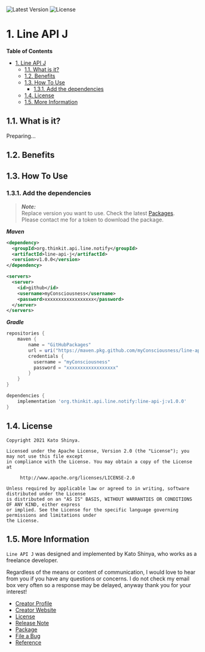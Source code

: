 ![Latest Version](https://img.shields.io/badge/Latest_Version-v1.0.0-27ae60.svg?style=for-the-badge)
![License](https://img.shields.io/badge/License-Apache_2.0-e74c3c.svg?style=for-the-badge)</br>

# 1. Line API J

**Table of Contents**

- [1. Line API J](#1-line-api-j)
  - [1.1. What is it?](#11-what-is-it)
  - [1.2. Benefits](#12-benefits)
  - [1.3. How To Use](#13-how-to-use)
    - [1.3.1. Add the dependencies](#131-add-the-dependencies)
  - [1.4. License](#14-license)
  - [1.5. More Information](#15-more-information)

## 1.1. What is it?

Preparing...

## 1.2. Benefits

## 1.3. How To Use

### 1.3.1. Add the dependencies

> **_Note:_**</br>
> Replace version you want to use. Check the latest [Packages](https://github.com/myConsciousness/line-api-j/packages).</br>
> Please contact me for a token to download the package.

**_Maven_**

```xml
<dependency>
  <groupId>org.thinkit.api.line.notify</groupId>
  <artifactId>line-api-j</artifactId>
  <version>v1.0.0</version>
</dependency>

<servers>
  <server>
    <id>github</id>
    <username>myConsciousness</username>
    <password>xxxxxxxxxxxxxxxxxx</password>
  </server>
</servers>
```

**_Gradle_**

```gradle
repositories {
    maven {
        name = "GitHubPackages"
        url = uri("https://maven.pkg.github.com/myConsciousness/line-api-j")
        credentials {
          username = "myConsciousness"
          password = "xxxxxxxxxxxxxxxxxx"
        }
    }
}

dependencies {
    implementation 'org.thinkit.api.line.notify:line-api-j:v1.0.0'
}
```

## 1.4. License

```license
Copyright 2021 Kato Shinya.

Licensed under the Apache License, Version 2.0 (the "License"); you may not use this file except
in compliance with the License. You may obtain a copy of the License at

     http://www.apache.org/licenses/LICENSE-2.0

Unless required by applicable law or agreed to in writing, software distributed under the License
is distributed on an "AS IS" BASIS, WITHOUT WARRANTIES OR CONDITIONS OF ANY KIND, either express
or implied. See the License for the specific language governing permissions and limitations under
the License.
```

## 1.5. More Information

`Line API J` was designed and implemented by Kato Shinya, who works as a freelance developer.

Regardless of the means or content of communication, I would love to hear from you if you have any questions or concerns. I do not check my email box very often so a response may be delayed, anyway thank you for your interest!

- [Creator Profile](https://github.com/myConsciousness)
- [Creator Website](https://myconsciousness.github.io/)
- [License](https://github.com/myConsciousness/line-api-j/blob/master/LICENSE)
- [Release Note](https://github.com/myConsciousness/line-api-j/releases)
- [Package](https://github.com/myConsciousness/line-api-j/packages)
- [File a Bug](https://github.com/myConsciousness/line-api-j/issues)
- [Reference](https://myconsciousness.github.io/line-api-j/)
